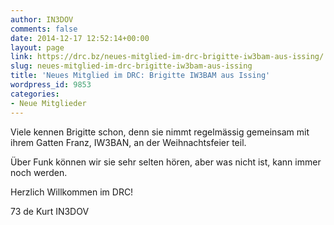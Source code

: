 ```yaml
---
author: IN3DOV
comments: false
date: 2014-12-17 12:52:14+00:00
layout: page
link: https://drc.bz/neues-mitglied-im-drc-brigitte-iw3bam-aus-issing/
slug: neues-mitglied-im-drc-brigitte-iw3bam-aus-issing
title: 'Neues Mitglied im DRC: Brigitte IW3BAM aus Issing'
wordpress_id: 9853
categories:
- Neue Mitglieder
---
```


Viele kennen Brigitte schon, denn sie nimmt regelmässig gemeinsam mit ihrem Gatten Franz, IW3BAN, an der Weihnachtsfeier teil.

Über Funk können wir sie sehr selten hören, aber was nicht ist, kann immer noch werden.

Herzlich Willkommen im DRC!

73 de Kurt IN3DOV

